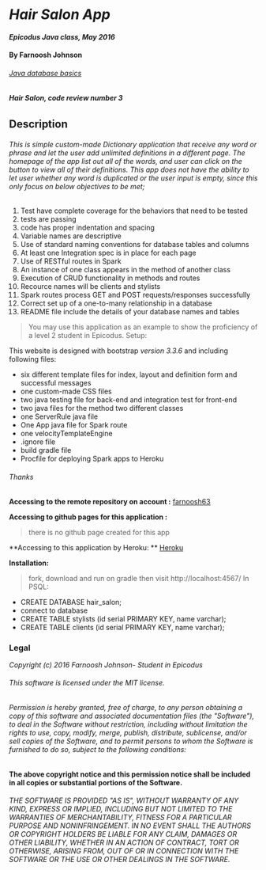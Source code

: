 # _Hair Salon App_

#### _Epicodus Java class, May 2016_

#### **By Farnoosh Johnson**

###### _[Java database basics](https://www.learnhowtoprogram.com/java/java-database-basics/database-basics-independent-project-c78ee055-12ad-4223-8b28-0ea3da1d0762)_

###### **Hair Salon, code review number 3**

## __Description__

###### This is simple custom-made Dictionary application that receive any word or phrase and let the user add unlimited definitions in a different page. The homepage of the app list out all of the words, and user can click on the button to view all of their definitions. This app does not have the ability to let user whether any word is duplicated or the user input is empty, since this only focus on below objectives to be met;
1. Test have complete coverage for the behaviors that need to be tested
2. tests are passing
3. code has proper indentation and spacing
4. Variable names are descriptive
5. Use of standard naming conventions for database tables and columns
6. At least one Integration spec is in place for each page
7. Use of RESTful routes in Spark
8. An instance of one class appears in the method of another class
9. Execution of CRUD functionality in methods and routes
10. Recource names will be clients and stylists
11. Spark routes process GET and POST requests/responses successfully
12. Correct set up of a one-to-many relationship in a database
13. README file include the details of your database names and tables
> You may use this application as an example to show the proficiency of a level 2 student in Epicodus.
Setup:

This website is designed with bootstrap _version 3.3.6_ and including following files:
* six different template files for index, layout and definition form and successful messages
* one custom-made CSS files
* two java testing file for back-end and integration test for front-end
* two java files for the method two different classes
* one ServerRule java file
* One App java file for Spark route
* one velocityTemplateEngine
* .ignore file
* build gradle file
* Procfile for deploying Spark apps to Heroku

###### Thanks

**Accessing to the remote repository on account :** [farnoosh63](https://github.com/Farnoosh63/HairSalon)

**Accessing to github pages for this application :**
> there is no github page created for this app

**Accessing to this application by Heroku: **  [Heroku](https://fierce-plains-18699.herokuapp.com/)

**Installation:**
>fork, download and run on gradle then visit http://localhost:4567/
>In PSQL:
* CREATE DATABASE hair_salon;
* connect to database
* CREATE TABLE stylists (id serial PRIMARY KEY, name varchar);
* CREATE TABLE clients (id serial PRIMARY KEY, name varchar);

### Legal

_*Copyright (c) 2016 Farnoosh Johnson- Student in Epicodus*_

###### This software is licensed under the MIT license.

###### Permission is hereby granted, free of charge, to any person obtaining a copy of this software and associated documentation files (the "Software"), to deal in the Software without restriction, including without limitation the rights to use, copy, modify, merge, publish, distribute, sublicense, and/or sell copies of the Software, and to permit persons to whom the Software is furnished to do so, subject to the following conditions:

__The above copyright notice and this permission notice shall be included in all copies or substantial portions of the Software.__

###### THE SOFTWARE IS PROVIDED "AS IS", WITHOUT WARRANTY OF ANY KIND, EXPRESS OR IMPLIED, INCLUDING BUT NOT LIMITED TO THE WARRANTIES OF MERCHANTABILITY, FITNESS FOR A PARTICULAR PURPOSE AND NONINFRINGEMENT. IN NO EVENT SHALL THE AUTHORS OR COPYRIGHT HOLDERS BE LIABLE FOR ANY CLAIM, DAMAGES OR OTHER LIABILITY, WHETHER IN AN ACTION OF CONTRACT, TORT OR OTHERWISE, ARISING FROM, OUT OF OR IN CONNECTION WITH THE SOFTWARE OR THE USE OR OTHER DEALINGS IN THE SOFTWARE.
